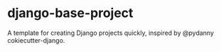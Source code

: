 # django-base-project
A template for creating Django projects quickly, inspired by @pydanny cokiecutter-django.
